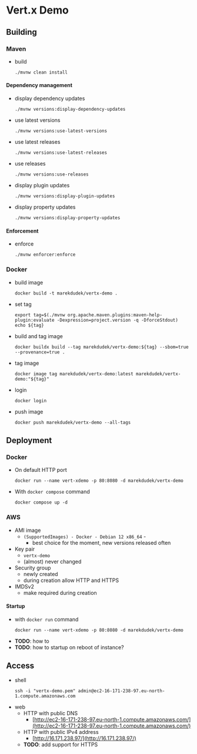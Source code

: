 # Vert.x Demo

## Building

### Maven

* build
  ```shell
  ./mvnw clean install
  ```
#### Dependency management

* display dependency updates
  ```shell
  ./mvnw versions:display-dependency-updates
  ```
* use latest versions
  ```shell
  ./mvnw versions:use-latest-versions
  ```
* use latest releases
  ```shell
  ./mvnw versions:use-latest-releases
  ```
* use releases
  ```shell
  ./mvnw versions:use-releases
  ```
* display plugin updates
  ```shell
  ./mvnw versions:display-plugin-updates
  ```
* display property updates
  ```shell
  ./mvnw versions:display-property-updates
  ```
#### Enforcement
* enforce
  ```shell
  ./mvnw enforcer:enforce
  ```

### Docker

* build image
  ```shell
  docker build -t marekdudek/vertx-demo .
  ```
* set tag
  ```shell
  export tag=$(./mvnw org.apache.maven.plugins:maven-help-plugin:evaluate -Dexpression=project.version -q -DforceStdout)
  echo ${tag}
  ```
* build and tag image
  ```shell
  docker buildx build --tag marekdudek/vertx-demo:${tag} --sbom=true --provenance=true .
  ```
* tag image
  ```shell
  docker image tag marekdudek/vertx-demo:latest marekdudek/vertx-demo:"${tag}"
  ```
* login
  ```shell
  docker login
  ```
* push image
  ```shell
  docker push marekdudek/vertx-demo --all-tags
  ```


## Deployment

### Docker

* On default HTTP port
  ```shell
  docker run --name vert-xdemo -p 80:8080 -d marekdudek/vertx-demo
  ```
* With `docker compose` command
  ```shell
  docker compose up -d
  ```

### AWS

* AMI image
  * `(SupportedImages) - Docker - Debian 12 x86_64` -
    * best choice for the moment, new versions released often
* Key pair
  * `vertx-demo`
  * (almost) never changed
* Security group
  * newly created
  * during creation allow HTTP and HTTPS
* IMDSv2
  * make required during creation

#### Startup
* with `docker run` command
  ```shell
  docker run --name vert-xdemo -p 80:8080 -d marekdudek/vertx-demo
  ```
* **TODO**: how to
* **TODO**: how to startup on reboot of instance?

## Access

* shell
  ```shell
  ssh -i "vertx-demo.pem" admin@ec2-16-171-238-97.eu-north-1.compute.amazonaws.com
  ```
* web
  * HTTP with public DNS
    * [http://ec2-16-171-238-97.eu-north-1.compute.amazonaws.com/](http://ec2-16-171-238-97.eu-north-1.compute.amazonaws.com/)
  * HTTP with public IPv4 address
    * [http://16.171.238.97/](http://16.171.238.97/)
  * **TODO**: add support for HTTPS

